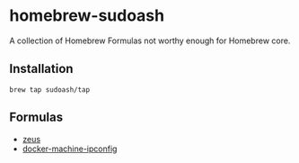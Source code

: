 # homebrew-sudoash

A collection of Homebrew Formulas not worthy enough for Homebrew core.

## Installation

```
brew tap sudoash/tap
```

## Formulas

- [zeus](https://github.com/sudoash/zeus)
- [docker-machine-ipconfig](https://github.com/fivestars/docker-machine-ipconfig)
